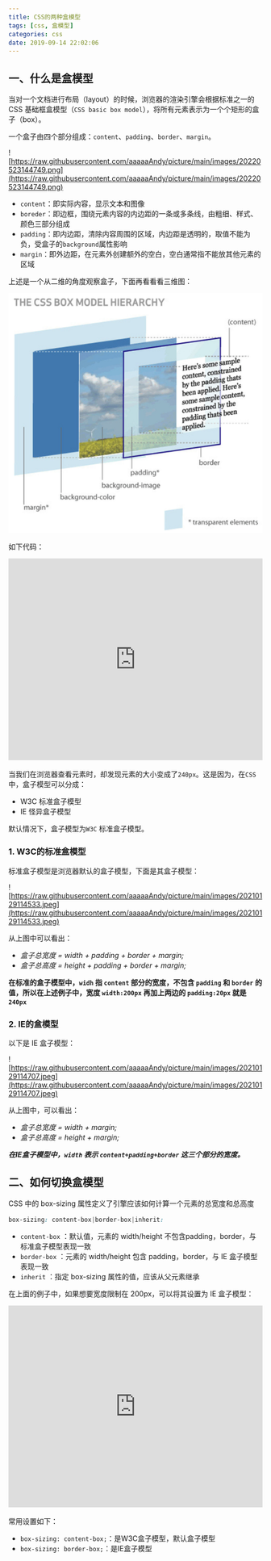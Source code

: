 ```yaml
---
title: CSS的两种盒模型
tags: [css, 盒模型]
categories: css 
date: 2019-09-14 22:02:06
---
```


## 一、什么是盒模型

当对一个文档进行布局（layout）的时候，浏览器的渲染引擎会根据标准之一的 CSS 基础框盒模型（`CSS basic box model`），将所有元素表示为一个个矩形的盒子（box）。

一个盒子由四个部分组成：`content`、`padding`、`border`、`margin`。

![https://raw.githubusercontent.com/aaaaaAndy/picture/main/images/20220523144749.png](https://raw.githubusercontent.com/aaaaaAndy/picture/main/images/20220523144749.png)

- `content`：即实际内容，显示文本和图像
- `boreder`：即边框，围绕元素内容的内边距的一条或多条线，由粗细、样式、颜色三部分组成
- `padding`：即内边距，清除内容周围的区域，内边距是透明的，取值不能为负，受盒子的`background`属性影响
- `margin`：即外边距，在元素外创建额外的空白，空白通常指不能放其他元素的区域

上述是一个从二维的角度观察盒子，下面再看看看三维图：

<center>
	<img src="https://raw.githubusercontent.com/aaaaaAndy/picture/main/images/20220523144753.png" alt="">
</center>

如下代码：

<iframe height="400" style="width: 100%;" scrolling="no" title="box-sizing-content-box" src="https://codepen.io/aaaaaandy/embed/oNEYNdQ?default-tab=html%2Cresult&editable=true" frameborder="no" loading="lazy" allowtransparency="true" allowfullscreen="true">
  See the Pen <a href="https://codepen.io/aaaaaandy/pen/oNEYNdQ">
  box-sizing-content-box</a> by aaaaaAndy (<a href="https://codepen.io/aaaaaandy">@aaaaaandy</a>)
  on <a href="https://codepen.io">CodePen</a>.
</iframe>

当我们在浏览器查看元素时，却发现元素的大小变成了`240px`。这是因为，在`CSS`中，盒子模型可以分成：

- W3C 标准盒子模型
- IE 怪异盒子模型

默认情况下，盒子模型为`W3C` 标准盒子模型。

### 1. W3C的标准盒模型

标准盒子模型是浏览器默认的盒子模型，下面是其盒子模型：

![https://raw.githubusercontent.com/aaaaaAndy/picture/main/images/20210129114533.jpeg](https://raw.githubusercontent.com/aaaaaAndy/picture/main/images/20210129114533.jpeg)

从上图中可以看出：

- *盒子总宽度 = width + padding + border + margin;*
- *盒子总高度 = height + padding + border + margin;*

**在标准的盒子模型中，`widh` 指 `content` 部分的宽度，不包含 `padding` 和 `border` 的值，所以在上述例子中，宽度 `width:200px` 再加上两边的 `padding:20px` 就是 `240px`**

### 2. IE的盒模型

以下是 IE 盒子模型：

![https://raw.githubusercontent.com/aaaaaAndy/picture/main/images/20210129114707.jpeg](https://raw.githubusercontent.com/aaaaaAndy/picture/main/images/20210129114707.jpeg)

从上图中，可以看出：

- *盒子总宽度 = width + margin;*
- *盒子总高度 = height + margin;*

***在IE盒子模型中，`width` 表示 `content+padding+border` 这三个部分的宽度。***

## 二、如何切换盒模型

CSS 中的 box-sizing 属性定义了引擎应该如何计算一个元素的总宽度和总高度

```css
box-sizing: content-box|border-box|inherit:
```

- `content-box` ：默认值，元素的 width/height 不包含padding，border，与标准盒子模型表现一致
- `border-box` ：元素的 width/height 包含 padding，border，与 IE 盒子模型表现一致
- `inherit` ：指定 box-sizing 属性的值，应该从父元素继承

在上面的例子中，如果想要宽度限制在 200px，可以将其设置为 IE 盒子模型：

<iframe height="400" style="width: 100%;" scrolling="no" title="box-sizing-border-box" src="https://codepen.io/aaaaaandy/embed/jOZVOzV?default-tab=html%2Cresult&editable=true" frameborder="no" loading="lazy" allowtransparency="true" allowfullscreen="true">
  See the Pen <a href="https://codepen.io/aaaaaandy/pen/jOZVOzV">
  box-sizing-border-box</a> by aaaaaAndy (<a href="https://codepen.io/aaaaaandy">@aaaaaandy</a>)
  on <a href="https://codepen.io">CodePen</a>.
</iframe>

常用设置如下：

- `box-sizing: content-box;`：是W3C盒子模型，默认盒子模型
- `box-sizing: border-box;`：是IE盒子模型
